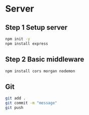 # Server

## Step 1 Setup server

```bash
npm init -y
npm install express
```

## Step 2 Basic middleware

```bash
npm install cors morgan nodemon
```

## Git

```bash
git add .
git commit -m "message"
git push
```
